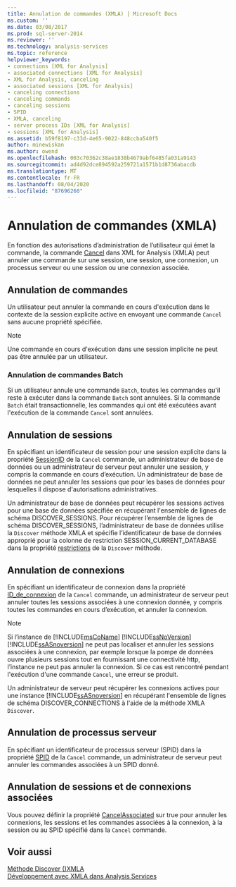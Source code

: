 ```yaml
---
title: Annulation de commandes (XMLA) | Microsoft Docs
ms.custom: ''
ms.date: 03/08/2017
ms.prod: sql-server-2014
ms.reviewer: ''
ms.technology: analysis-services
ms.topic: reference
helpviewer_keywords:
- connections [XML for Analysis]
- associated connections [XML for Analysis]
- XML for Analysis, canceling
- associated sessions [XML for Analysis]
- canceling connections
- canceling commands
- canceling sessions
- SPID
- XMLA, canceling
- server process IDs [XML for Analysis]
- sessions [XML for Analysis]
ms.assetid: b59f8197-c33d-4e65-9022-848ccba540f5
author: minewiskan
ms.author: owend
ms.openlocfilehash: 003c70362c38ae1838b4679abf6485fa031a9143
ms.sourcegitcommit: ad4d92dce894592a259721a1571b1d8736abacdb
ms.translationtype: MT
ms.contentlocale: fr-FR
ms.lasthandoff: 08/04/2020
ms.locfileid: "87696260"
---
```

# <a name="canceling-commands-xmla"></a>Annulation de commandes (XMLA)
  En fonction des autorisations d’administration de l’utilisateur qui émet la commande, la commande [Cancel](https://docs.microsoft.com/bi-reference/xmla/xml-elements-commands/cancel-element-xmla) dans XML for Analysis (XMLA) peut annuler une commande sur une session, une session, une connexion, un processus serveur ou une session ou une connexion associée.  
  
## <a name="canceling-commands"></a>Annulation de commandes  
 Un utilisateur peut annuler la commande en cours d'exécution dans le contexte de la session explicite active en envoyant une commande `Cancel` sans aucune propriété spécifiée.  
  
> [!NOTE]  
>  Une commande en cours d'exécution dans une session implicite ne peut pas être annulée par un utilisateur.  
  
### <a name="canceling-batch-commands"></a>Annulation de commandes Batch  
 Si un utilisateur annule une commande `Batch`, toutes les commandes qu'il reste à exécuter dans la commande `Batch` sont annulées. Si la commande `Batch` était transactionnelle, les commandes qui ont été exécutées avant l'exécution de la commande `Cancel` sont annulées.  
  
## <a name="canceling-sessions"></a>Annulation de sessions  
 En spécifiant un identificateur de session pour une session explicite dans la propriété [SessionID](https://docs.microsoft.com/bi-reference/xmla/xml-elements-properties/id-element-xmla) de la `Cancel` commande, un administrateur de base de données ou un administrateur de serveur peut annuler une session, y compris la commande en cours d’exécution. Un administrateur de base de données ne peut annuler les sessions que pour les bases de données pour lesquelles il dispose d'autorisations administratives.  
  
 Un administrateur de base de données peut récupérer les sessions actives pour une base de données spécifiée en récupérant l'ensemble de lignes de schéma DISCOVER_SESSIONS. Pour récupérer l’ensemble de lignes de schéma DISCOVER_SESSIONS, l’administrateur de base de données utilise la `Discover` méthode XMLA et spécifie l’identificateur de base de données approprié pour la colonne de restriction SESSION_CURRENT_DATABASE dans la propriété [restrictions](https://docs.microsoft.com/bi-reference/xmla/xml-elements-properties/restrictions-element-xmla) de la `Discover` méthode.  
  
## <a name="canceling-connections"></a>Annulation de connexions  
 En spécifiant un identificateur de connexion dans la propriété [ID_de_connexion](https://docs.microsoft.com/bi-reference/xmla/xml-elements-properties/connectionid-element-xmla) de la `Cancel` commande, un administrateur de serveur peut annuler toutes les sessions associées à une connexion donnée, y compris toutes les commandes en cours d’exécution, et annuler la connexion.  
  
> [!NOTE]  
>  Si l’instance de [!INCLUDE[msCoName](../../includes/msconame-md.md)] [!INCLUDE[ssNoVersion](../../includes/ssnoversion-md.md)] [!INCLUDE[ssASnoversion](../../includes/ssasnoversion-md.md)] ne peut pas localiser et annuler les sessions associées à une connexion, par exemple lorsque la pompe de données ouvre plusieurs sessions tout en fournissant une connectivité http, l’instance ne peut pas annuler la connexion. Si ce cas est rencontré pendant l'exécution d'une commande `Cancel`, une erreur se produit.  
  
 Un administrateur de serveur peut récupérer les connexions actives pour une instance [!INCLUDE[ssASnoversion](../../includes/ssasnoversion-md.md)] en récupérant l'ensemble de lignes de schéma DISCOVER_CONNECTIONS à l'aide de la méthode XMLA `Discover`.  
  
## <a name="canceling-server-processes"></a>Annulation de processus serveur  
 En spécifiant un identificateur de processus serveur (SPID) dans la propriété [SPID](https://docs.microsoft.com/bi-reference/xmla/xml-elements-properties/id-element-xmla) de la `Cancel` commande, un administrateur de serveur peut annuler les commandes associées à un SPID donné.  
  
## <a name="canceling-associated-sessions-and-connections"></a>Annulation de sessions et de connexions associées  
 Vous pouvez définir la propriété [CancelAssociated](https://docs.microsoft.com/bi-reference/xmla/xml-elements-properties/cancelassociated-element-xmla) sur true pour annuler les connexions, les sessions et les commandes associées à la connexion, à la session ou au SPID spécifié dans la `Cancel` commande.  
  
## <a name="see-also"></a>Voir aussi  
 [Méthode Discover &#40;&#41;XMLA](https://docs.microsoft.com/bi-reference/xmla/xml-elements-methods-discover)   
 [Développement avec XMLA dans Analysis Services](developing-with-xmla-in-analysis-services.md)  
  
  
